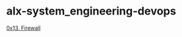 # alx-system_engineering-devops
[0x13. Firewall](https://github.com/Budabos/alx-system_engineering-devops/tree/master/0x13-firewall)
